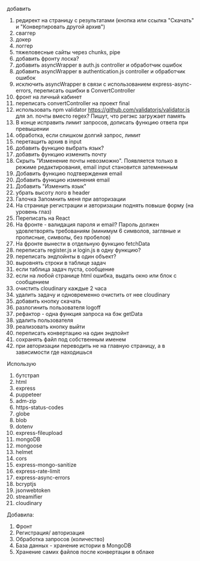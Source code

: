 добавить
1. редирект на страницу с результатами (кнопка или ссылка "Скачать" и "Конвертировать другой архив")
2. сваггер
3. докер
4. логгер
5. тяжеловесные сайты через chunks, pipe
6. добавить фронту лоска?
7. добавить asyncWrapper в auth.js controller и обработчик ошибок
8. добавить asyncWrapper в authentication.js controller и обработчик ошибок
9. исключить asyncWrapper в связи с использованием express-async-errors, переписать ошибки в ConvertController
10. фронт на личный кабинет
11. переписать convertController на проект final
12. использовать npm validator https://github.com/validatorjs/validator.js для эл. почты вместо regex? Пишут, что регэкс загружает память
13. В конце исправить лимит запросов, дописать функцию ответа при превышении
14. обработка, если слишком долгий запрос, лимит
16. перетащить архив в input
17. добавить функцию выбрать язык?
18. добавить функцию изменить почту
19. Скрыть "Изменение почты невозможно". Появляется только в режиме редактирования, email input становится затемненным
20. Добавить функцию подтверждения email
21. Добавить функцию изменения email
22. Добавить "Изменить язык"
23. убрать высоту лого в header
24. Галочка Запомнить меня при авторизации
25. На странице регистрации и авторизации поднять повыше форму (на уровень глаз)
26. Переписать на React
27. На фронте - валидация пароля и email? Пароль должен удовлетворять требованиям (минимум 6 символов, заглвные и прописные, символы, без пробелов)
28. На фронте вынести в отдельную функцию fetchData
29. переписать register.js и login.js в одну функцию?
30. переписать эндпойнты в один объект?
31. выровнять строки в таблице задач
32. если таблица задач пуста, сообщение
33. если на любой странице html ошибка, выдать окно или блок с сообщением
34. очистить cloudinary каждые 2 часа
35. удалить задачу и одновременно очистить от нее cloudinary
36. добавить кнопку скачать
37. разлогинить пользователя logoff
38. рефактор - одна функция запроса на бэк getData
39. удалить пользователя
40. реализовать кнопку выйти
41. переписать конвертацию на один эндпойнт
42. сохранять файл под собственным именем
43. при авторизации переводить не на главную страницу, а в зависимости где находишься

Использую

1. бутстрап
2. html
3. express
4. puppeteer
5. adm-zip
6. https-status-codes
7. globe
8. blob
9. dotenv
10. express-fileupload
11. mongoDB
12. mongoose
13. helmet
14. cors
15. express-mongo-sanitize
16. express-rate-limit
17. express-async-errors
18. bcryptjs
19. jsonwebtoken
20. streamifier
21. cloudinary

Добавила:

1. Фронт
2. Регистрация/ авторизация
3. Обработка запросов (количество)
4. База данных - хранение истории в MongoDB
5. Хранение самих файлов после конвертации в облаке
